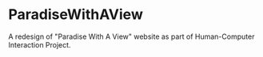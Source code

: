 # ParadiseWithAView
A redesign of "Paradise With A View" website as part of Human-Computer Interaction Project. 
